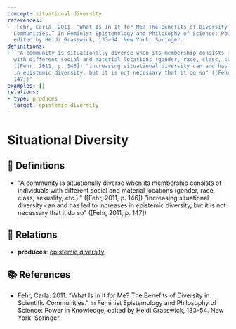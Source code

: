 ```yaml
---
concept: situational diversity
references:
- 'Fehr, Carla. 2011. “What Is in It for Me? The Benefits of Diversity in Scientific
  Communities.” In Feminist Epistemology and Philosophy of Science: Power in Knowledge,
  edited by Heidi Grasswick, 133–54. New York: Springer.'
definitions:
- '"A community is situationally diverse when its membership consists of individuals
  with different social and material locations (gender, race, class, sexuality, etc.)."
  ([Fehr, 2011, p. 146]) "increasing situational diversity can and has led to increases
  in epistemic diversity, but it is not necessary that it do so" ([Fehr, 2011, p.
  147])'
examples: []
relations:
- type: produces
  target: epistemic diversity
---
```


# Situational Diversity

## 📖 Definitions

- "A community is situationally diverse when its membership consists of individuals with different social and material locations (gender, race, class, sexuality, etc.)." ([Fehr, 2011, p. 146]) "increasing situational diversity can and has led to increases in epistemic diversity, but it is not necessary that it do so" ([Fehr, 2011, p. 147])

## 🔗 Relations

- **produces**: [epistemic diversity](./epistemic-diversity.md)

## 📚 References

- Fehr, Carla. 2011. “What Is in It for Me? The Benefits of Diversity in Scientific Communities.” In Feminist Epistemology and Philosophy of Science: Power in Knowledge, edited by Heidi Grasswick, 133–54. New York: Springer.
